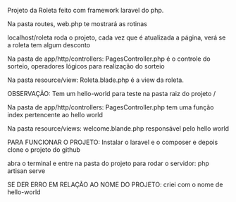 Projeto da Roleta feito com framework laravel do php.

Na pasta routes,
web.php te mostrará as rotinas

localhost/roleta roda o projeto, cada vez que é atualizada a página, verá se a roleta tem algum desconto

Na pasta de app/http/controllers:
PagesController.php é o controle do sorteio, operadores lógicos para realização do sorteio

Na pasta resource/view:
Roleta.blade.php é a view da roleta. 

OBSERVAÇÃO:
Tem um hello-world para teste na pasta raiz do projeto /

Na pasta de app/http/controllers:
PagesController.php tem uma função index pertencente ao hello world

Na pasta resource/views: 
welcome.blande.php responsável pelo hello world

PARA FUNCIONAR O PROJETO:
Instalar o laravel e o composer e depois clone o projeto do github

abra o terminal e entre na pasta do projeto para rodar o servidor: 
php artisan serve

SE DER ERRO EM RELAÇÃO AO NOME DO PROJETO:
criei com o nome de hello-world

